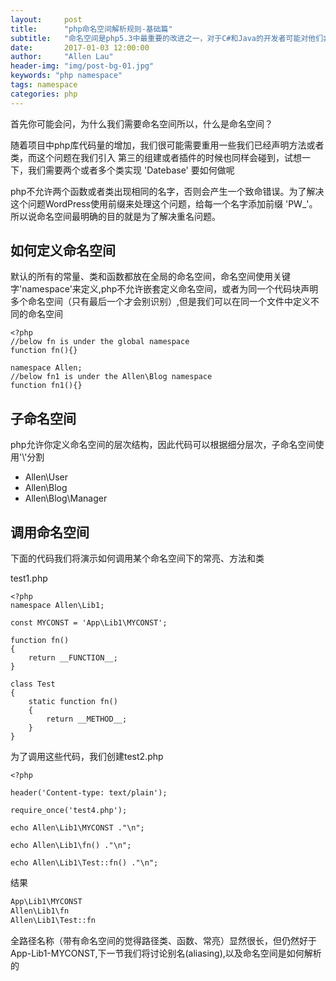 ```yaml
---
layout:     post
title:      "php命名空间解析规则-基础篇"
subtitle:   "命名空间是php5.3中最重要的改进之一，对于C#和Java的开发者可能对他们非常熟悉。而这将很可能是的php的应用结构更加合理"
date:       2017-01-03 12:00:00
author:     "Allen Lau"
header-img: "img/post-bg-01.jpg"
keywords: "php namespace"
tags: namespace
categories: php
---
```


<p>首先你可能会问，为什么我们需要命名空间所以，什么是命名空间？</p>

<p>随着项目中php库代码量的增加，我们很可能需要重用一些我们已经声明方法或者类，而这个问题在我们引入
第三的组建或者插件的时候也同样会碰到，试想一下，我们需要两个或者多个类实现 'Datebase' 要如何做呢</p>

<p>php不允许两个函数或者类出现相同的名字，否则会产生一个致命错误。为了解决这个问题WordPress使用前缀来处理这个问题，给每一个名字添加前缀 'PW_'。所以说命名空间最明确的目的就是为了解决重名问题。</p>

<h2>如何定义命名空间</h2>


<p>默认的所有的常量、类和函数都放在全局的命名空间，命名空间使用关键字'namespace'来定义,php不允许嵌套定义命名空间，或者为同一个代码块声明多个命名空间（只有最后一个才会别识别）,但是我们可以在同一个文件中定义不同的命名空间</p>


```php?start_inline=1
<?php 
//below fn is under the global namespace
function fn(){}

namespace Allen;
//below fn1 is under the Allen\Blog namespace
function fn1(){}
```

<h2>子命名空间</h2>

<p>php允许你定义命名空间的层次结构，因此代码可以根据细分层次，子命名空间使用'\'分割</p>

<ul>
<li>Allen\User</li>
<li>Allen\Blog</li>
<li>Allen\Blog\Manager</li>
</ul>

<h2>调用命名空间</h2>

<p>下面的代码我们将演示如何调用某个命名空间下的常亮、方法和类</p>

test1.php

```php?start_inline=1
<?php
namespace Allen\Lib1;

const MYCONST = 'App\Lib1\MYCONST';

function fn()
{
    return __FUNCTION__;
}

class Test
{
    static function fn()
    {
        return __METHOD__;
    }
}
```

<p>为了调用这些代码，我们创建test2.php</p>

```php?start_inline=1
<?php

header('Content-type: text/plain');

require_once('test4.php');

echo Allen\Lib1\MYCONST ."\n";

echo Allen\Lib1\fn() ."\n";

echo Allen\Lib1\Test::fn() ."\n";
```

结果
```html
App\Lib1\MYCONST
Allen\Lib1\fn
Allen\Lib1\Test::fn
```


<p> 全路径名称（带有命名空间的觉得路径类、函数、常亮）显然很长，但仍然好于App-Lib1-MYCONST,下一节我们将讨论别名(aliasing),以及命名空间是如何解析的</p>

